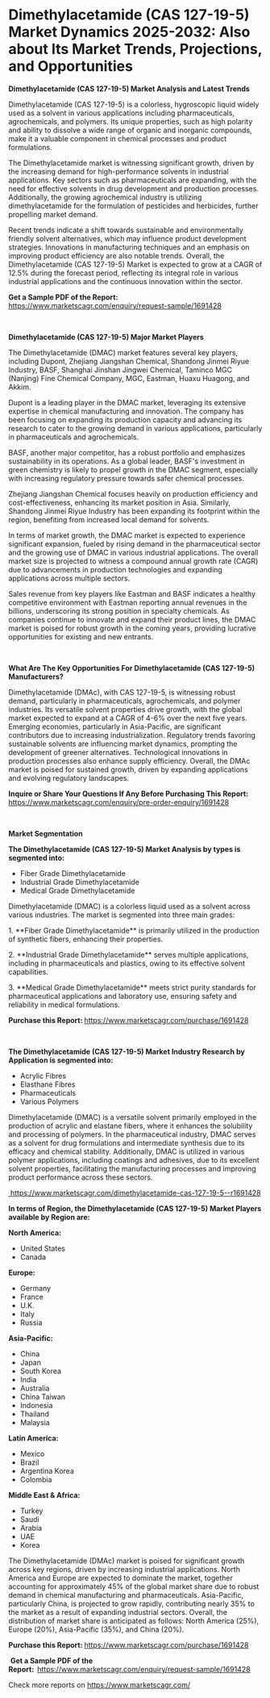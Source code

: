 <p><h1>Dimethylacetamide (CAS 127-19-5) Market Dynamics 2025-2032: Also about Its Market Trends, Projections, and Opportunities</h1></p><p><strong>Dimethylacetamide (CAS 127-19-5) Market Analysis and Latest Trends</strong></p>
<p><p>Dimethylacetamide (CAS 127-19-5) is a colorless, hygroscopic liquid widely used as a solvent in various applications including pharmaceuticals, agrochemicals, and polymers. Its unique properties, such as high polarity and ability to dissolve a wide range of organic and inorganic compounds, make it a valuable component in chemical processes and product formulations. </p><p>The Dimethylacetamide market is witnessing significant growth, driven by the increasing demand for high-performance solvents in industrial applications. Key sectors such as pharmaceuticals are expanding, with the need for effective solvents in drug development and production processes. Additionally, the growing agrochemical industry is utilizing dimethylacetamide for the formulation of pesticides and herbicides, further propelling market demand.</p><p>Recent trends indicate a shift towards sustainable and environmentally friendly solvent alternatives, which may influence product development strategies. Innovations in manufacturing techniques and an emphasis on improving product efficiency are also notable trends. Overall, the Dimethylacetamide (CAS 127-19-5) Market is expected to grow at a CAGR of 12.5% during the forecast period, reflecting its integral role in various industrial applications and the continuous innovation within the sector.</p></p>
<p><strong>Get a Sample PDF of the Report:&nbsp;</strong> <a href="https://www.marketscagr.com/enquiry/request-sample/1691428?utm_campaign=2482&utm_medium=2&utm_source=Github&utm_content=ia&utm_term=27032025&utm_id=dimethylacetamide-cas-127-19-5">https://www.marketscagr.com/enquiry/request-sample/1691428</a></p>
<p>&nbsp;</p>
<p><strong>Dimethylacetamide (CAS 127-19-5) Major Market Players</strong></p>
<p><p>The Dimethylacetamide (DMAC) market features several key players, including Dupont, Zhejiang Jiangshan Chemical, Shandong Jinmei Riyue Industry, BASF, Shanghai Jinshan Jingwei Chemical, Taminco MGC (Nanjing) Fine Chemical Company, MGC, Eastman, Huaxu Huagong, and Akkim. </p><p>Dupont is a leading player in the DMAC market, leveraging its extensive expertise in chemical manufacturing and innovation. The company has been focusing on expanding its production capacity and advancing its research to cater to the growing demand in various applications, particularly in pharmaceuticals and agrochemicals.</p><p>BASF, another major competitor, has a robust portfolio and emphasizes sustainability in its operations. As a global leader, BASF's investment in green chemistry is likely to propel growth in the DMAC segment, especially with increasing regulatory pressure towards safer chemical processes.</p><p>Zhejiang Jiangshan Chemical focuses heavily on production efficiency and cost-effectiveness, enhancing its market position in Asia. Similarly, Shandong Jinmei Riyue Industry has been expanding its footprint within the region, benefiting from increased local demand for solvents.</p><p>In terms of market growth, the DMAC market is expected to experience significant expansion, fueled by rising demand in the pharmaceutical sector and the growing use of DMAC in various industrial applications. The overall market size is projected to witness a compound annual growth rate (CAGR) due to advancements in production technologies and expanding applications across multiple sectors.</p><p>Sales revenue from key players like Eastman and BASF indicates a healthy competitive environment with Eastman reporting annual revenues in the billions, underscoring its strong position in specialty chemicals. As companies continue to innovate and expand their product lines, the DMAC market is poised for robust growth in the coming years, providing lucrative opportunities for existing and new entrants.</p></p>
<p>&nbsp;</p>
<p><strong>What Are The Key Opportunities For Dimethylacetamide (CAS 127-19-5) Manufacturers?</strong></p>
<p><p>Dimethylacetamide (DMAc), with CAS 127-19-5, is witnessing robust demand, particularly in pharmaceuticals, agrochemicals, and polymer industries. Its versatile solvent properties drive growth, with the global market expected to expand at a CAGR of 4-6% over the next five years. Emerging economies, particularly in Asia-Pacific, are significant contributors due to increasing industrialization. Regulatory trends favoring sustainable solvents are influencing market dynamics, prompting the development of greener alternatives. Technological innovations in production processes also enhance supply efficiency. Overall, the DMAc market is poised for sustained growth, driven by expanding applications and evolving regulatory landscapes.</p></p>
<p><strong>Inquire or Share Your Questions If Any Before Purchasing This Report:</strong> <a href="https://www.marketscagr.com/enquiry/pre-order-enquiry/1691428?utm_campaign=2482&utm_medium=2&utm_source=Github&utm_content=ia&utm_term=27032025&utm_id=dimethylacetamide-cas-127-19-5">https://www.marketscagr.com/enquiry/pre-order-enquiry/1691428</a></p>
<p>&nbsp;</p>
<p><strong>Market Segmentation</strong></p>
<p><strong>The Dimethylacetamide (CAS 127-19-5) Market Analysis by types is segmented into:</strong></p>
<p><ul><li>Fiber Grade Dimethylacetamide</li><li>Industrial Grade Dimethylacetamide</li><li>Medical Grade Dimethylacetamide</li></ul></p>
<p><p>Dimethylacetamide (DMAC) is a colorless liquid used as a solvent across various industries. The market is segmented into three main grades: </p><p>1. **Fiber Grade Dimethylacetamide** is primarily utilized in the production of synthetic fibers, enhancing their properties.</p><p>2. **Industrial Grade Dimethylacetamide** serves multiple applications, including in pharmaceuticals and plastics, owing to its effective solvent capabilities.</p><p>3. **Medical Grade Dimethylacetamide** meets strict purity standards for pharmaceutical applications and laboratory use, ensuring safety and reliability in medical formulations.</p></p>
<p><strong>Purchase this Report:&nbsp;</strong><a href="https://www.marketscagr.com/purchase/1691428?utm_campaign=2482&utm_medium=2&utm_source=Github&utm_content=ia&utm_term=27032025&utm_id=dimethylacetamide-cas-127-19-5">https://www.marketscagr.com/purchase/1691428</a></p>
<p>&nbsp;</p>
<p><strong>The Dimethylacetamide (CAS 127-19-5) Market Industry Research by Application is segmented into:</strong></p>
<p><ul><li>Acrylic Fibres</li><li>Elasthane Fibres</li><li>Pharmaceuticals</li><li>Various Polymers</li></ul></p>
<p><p>Dimethylacetamide (DMAC) is a versatile solvent primarily employed in the production of acrylic and elastane fibers, where it enhances the solubility and processing of polymers. In the pharmaceutical industry, DMAC serves as a solvent for drug formulations and intermediate synthesis due to its efficacy and chemical stability. Additionally, DMAC is utilized in various polymer applications, including coatings and adhesives, due to its excellent solvent properties, facilitating the manufacturing processes and improving product performance across these sectors.</p></p>
<p><a href="https://www.marketscagr.com/dimethylacetamide-cas-127-19-5--r1691428?utm_campaign=2482&utm_medium=2&utm_source=Github&utm_content=ia&utm_term=27032025&utm_id=dimethylacetamide-cas-127-19-5">&nbsp;https://www.marketscagr.com/dimethylacetamide-cas-127-19-5--r1691428</a></p>
<p><strong>In terms of Region, the Dimethylacetamide (CAS 127-19-5) Market Players available by Region are:</strong></p>
<p>
    <p> <strong> North America: </strong>
        <ul>
            <li>United States</li>
            <li>Canada</li>
        </ul>
        </p> 
    <p> <strong> Europe: </strong>
        <ul>
            <li>Germany</li>
            <li>France</li>
            <li>U.K.</li>
            <li>Italy</li>
            <li>Russia</li>
        </ul>
        </p> 
    <p> <strong> Asia-Pacific: </strong>
        <ul>
            <li>China</li>
            <li>Japan</li>
            <li>South Korea</li>
            <li>India</li>
            <li>Australia</li>
            <li>China Taiwan</li>
            <li>Indonesia</li>
            <li>Thailand</li>
            <li>Malaysia</li>
        </ul>
        </p> 
    <p> <strong> Latin America: </strong>
        <ul>
            <li>Mexico</li>
            <li>Brazil</li>
            <li>Argentina Korea</li>
            <li>Colombia</li>
        </ul>
        </p> 
    <p> <strong> Middle East & Africa: </strong>
        <ul>
            <li>Turkey</li>
            <li>Saudi</li>
            <li>Arabia</li>
            <li>UAE</li>
            <li>Korea</li>
        </ul>
    </p>
    </p>
<p><p>The Dimethylacetamide (DMAc) market is poised for significant growth across key regions, driven by increasing industrial applications. North America and Europe are expected to dominate the market, together accounting for approximately 45% of the global market share due to robust demand in chemical manufacturing and pharmaceuticals. Asia-Pacific, particularly China, is projected to grow rapidly, contributing nearly 35% to the market as a result of expanding industrial sectors. Overall, the distribution of market share is anticipated as follows: North America (25%), Europe (20%), Asia-Pacific (35%), and China (20%).</p></p>
<p><strong>Purchase this Report: </strong><a href="https://www.marketscagr.com/purchase/1691428?utm_campaign=2482&utm_medium=2&utm_source=Github&utm_content=ia&utm_term=27032025&utm_id=dimethylacetamide-cas-127-19-5">https://www.marketscagr.com/purchase/1691428</a></p>
<p>&nbsp;<strong>Get a Sample PDF of the Report:&nbsp;&nbsp;</strong><a href="https://www.marketscagr.com/enquiry/request-sample/1691428?utm_campaign=2482&utm_medium=2&utm_source=Github&utm_content=ia&utm_term=27032025&utm_id=dimethylacetamide-cas-127-19-5">https://www.marketscagr.com/enquiry/request-sample/1691428</a></p>
<p><strong></strong></p>
<p>Check more reports on <a href="https://www.marketscagr.com/?utm_campaign=2482&utm_medium=2&utm_source=Github&utm_content=ia&utm_term=27032025&utm_id=dimethylacetamide-cas-127-19-5">https://www.marketscagr.com/</a></p>
